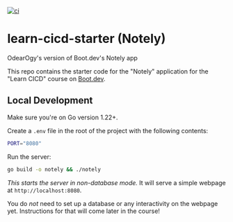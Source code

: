 [![ci](https://github.com/OdearOgy/cicd-starter/actions/workflows/ci.yml/badge.svg)](https://github.com/OdearOgy/cicd-starter/actions/workflows/ci.yml)

# learn-cicd-starter (Notely)

OdearOgy's version of Boot.dev's Notely app

This repo contains the starter code for the "Notely" application for the "Learn CICD" course on [Boot.dev](https://boot.dev).

## Local Development

Make sure you're on Go version 1.22+.

Create a `.env` file in the root of the project with the following contents:

```bash
PORT="8080"
```

Run the server:

```bash
go build -o notely && ./notely
```

_This starts the server in non-database mode._ It will serve a simple webpage at `http://localhost:8080`.

You do _not_ need to set up a database or any interactivity on the webpage yet. Instructions for that will come later in the course!
